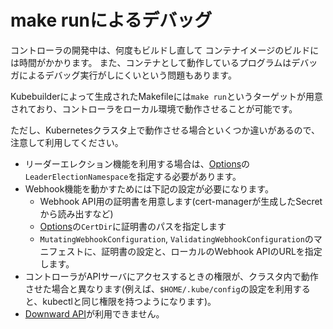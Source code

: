# make runによるデバッグ

コントローラの開発中は、何度もビルドし直して
コンテナイメージのビルドには時間がかかります。
また、コンテナとして動作しているプログラムはデバッガによるデバッグ実行がしにくいという問題もあります。

Kubebuilderによって生成されたMakefileには`make run`というターゲットが用意されており、コントローラをローカル環境で動作させることが可能です。

ただし、Kubernetesクラスタ上で動作させる場合といくつか違いがあるので、注意して利用してください。

* リーダーエレクション機能を利用する場合は、[Options](https://pkg.go.dev/sigs.k8s.io/controller-runtime@v0.6.1/pkg/manager?tab=doc#Options)の`LeaderElectionNamespace`を指定する必要があります。
* Webhook機能を動かすためには下記の設定が必要になります。
  * Webhook API用の証明書を用意します(cert-managerが生成したSecretから読み出すなど)
  * [Options](https://pkg.go.dev/sigs.k8s.io/controller-runtime@v0.6.1/pkg/manager?tab=doc#Options)の`CertDir`に証明書のパスを指定します
  * `MutatingWebhookConfiguration`, `ValidatingWebhookConfiguration`のマニフェストに、証明書の設定と、ローカルのWebhook APIのURLを指定します。
* コントローラがAPIサーバにアクセスするときの権限が、クラスタ内で動作させた場合と異なります(例えば、`$HOME/.kube/config`の設定を利用すると、kubectlと同じ権限を持つようになります)。
* [Downward API](https://kubernetes.io/docs/tasks/inject-data-application/downward-api-volume-expose-pod-information/)が利用できません。
